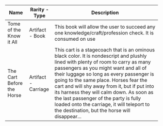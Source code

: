 Name          |   Rarity - Type    | Description
------------- | -------------| -----------
Tome of the Know it All | Artifact - Book | This book will allow the user to succeed any one knowledge/craft/profession check. It is consumed on use
The Cart Before the Horse  | Artifact - Carriage | This cart is a stagecoach that is an ominous black color. It is nondescript and plushly lined with plenty of room to carry as many passengers as you might want and all of their luggage so long as every passenger is going to the same place. Horses fear the cart and will shy away from it, but if put into its harness they will calm down. As soon as the last passenger of the party is fully loaded onto the carriage, it will teleport to the destination, but the horse will disappear...
